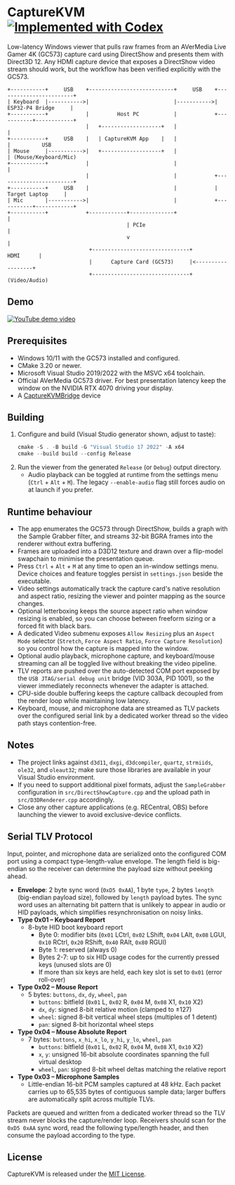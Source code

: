 # CaptureKVM [![Implemented with Codex](https://img.shields.io/badge/Implemented%20with-Codex-6A5ACD?logo=openai&logoColor=white)](https://github.com/openai/codex)

Low-latency Windows viewer that pulls raw frames from an AVerMedia Live Gamer 4K (GC573) capture card using DirectShow and presents them with Direct3D 12. Any HDMI capture device that exposes a DirectShow video stream should work, but the workflow has been verified explicitly with the GC573.

```
+-----------+     USB    +---------------------------+     USB    +------------------------+
| Keyboard  |----------->|                           |----------->|    ESP32-P4 Bridge     |
+-----------+            |         Host PC           |            +-----------+------------+
                         |   +-------------------+   |                        |
+-----------+     USB    |   | CaptureKVM App    |   |                        |          USB 
| Mouse     |----------->|   +-------------------+   |                        | (Mouse/Keyboard/Mic)
+-----------+            |                           |                        |
                         |                           |            +------------------------+
+-----------+     USB    |                           |            |      Target Laptop     |
| Mic       |----------->|                           |            +-----------+------------+
+-----------+            +------------+--------------+                        |
                                      | PCIe                                  |
                                      v                                       |
                          +-------------------------------+         HDMI      |
                          |      Capture Card (GC573)     |<------------------+
                          +-------------------------------+    (Video/Audio)
```

## Demo

[![YouTube demo video](https://img.youtube.com/vi/n5pnRM8FXPs/0.jpg)](https://www.youtube.com/watch?v=n5pnRM8FXPs)

## Prerequisites

- Windows 10/11 with the GC573 installed and configured.
- CMake 3.20 or newer.
- Microsoft Visual Studio 2019/2022 with the MSVC x64 toolchain.
- Official AVerMedia GC573 driver. For best presentation latency keep the window on the NVIDIA RTX 4070 driving your display.
- A [CaptureKVMBridge](https://github.com/PaulFreund/CaptureKVMBridge) device

## Building

1. Configure and build (Visual Studio generator shown, adjust to taste):
   ```powershell
   cmake -S . -B build -G "Visual Studio 17 2022" -A x64
   cmake --build build --config Release
   ```
2. Run the viewer from the generated `Release` (or `Debug`) output directory.
   - Audio playback can be toggled at runtime from the settings menu (`Ctrl` + `Alt` + `M`). The legacy `--enable-audio` flag still forces audio on at launch if you prefer.

## Runtime behaviour

- The app enumerates the GC573 through DirectShow, builds a graph with the Sample Grabber filter, and streams 32-bit BGRA frames into the renderer without extra buffering.
- Frames are uploaded into a D3D12 texture and drawn over a flip-model swapchain to minimise the presentation queue.
- Press `Ctrl` + `Alt` + `M` at any time to open an in-window settings menu. Device choices and feature toggles persist in `settings.json` beside the executable.
- Video settings automatically track the capture card's native resolution and aspect ratio, resizing the viewer and pointer mapping as the source changes.
- Optional letterboxing keeps the source aspect ratio when window resizing is enabled, so you can choose between freeform sizing or a forced fit with black bars.
- A dedicated Video submenu exposes `Allow Resizing` plus an `Aspect Mode` selector (`Stretch`, `Force Aspect Ratio`, `Force Capture Resolution`) so you control how the capture is mapped into the window.
- Optional audio playback, microphone capture, and keyboard/mouse streaming can all be toggled live without breaking the video pipeline.
- TLV reports are pushed over the auto-detected COM port exposed by the `USB JTAG/serial debug unit` bridge (VID 303A, PID 1001), so the viewer immediately reconnects whenever the adapter is attached.
- CPU-side double buffering keeps the capture callback decoupled from the render loop while maintaining low latency.
- Keyboard, mouse, and microphone data are streamed as TLV packets over the configured serial link by a dedicated worker thread so the video path stays contention-free.

## Notes

- The project links against `d3d11`, `dxgi`, `d3dcompiler`, `quartz`, `strmiids`, `ole32`, and `oleaut32`; make sure those libraries are available in your Visual Studio environment.
- If you need to support additional pixel formats, adjust the `SampleGrabber` configuration in `src/DirectShowCapture.cpp` and the upload path in `src/D3DRenderer.cpp` accordingly.
- Close any other capture applications (e.g. RECentral, OBS) before launching the viewer to avoid exclusive-device conflicts.

## Serial TLV Protocol

Input, pointer, and microphone data are serialized onto the configured COM port using a compact type-length-value envelope. The length field is big-endian so the receiver can determine the payload size without peeking ahead.

- **Envelope**: 2 byte sync word (`0xD5 0xAA`), 1 byte `type`, 2 bytes `length` (big-endian payload size), followed by `length` payload bytes. The sync word uses an alternating bit pattern that is unlikely to appear in audio or HID payloads, which simplifies resynchronisation on noisy links.
- **Type 0x01 – Keyboard Report**
  - 8-byte HID boot keyboard report
    - Byte 0: modifier bits (`0x01` LCtrl, `0x02` LShift, `0x04` LAlt, `0x08` LGUI, `0x10` RCtrl, `0x20` RShift, `0x40` RAlt, `0x80` RGUI)
    - Byte 1: reserved (always 0)
    - Bytes 2-7: up to six HID usage codes for the currently pressed keys (unused slots are 0)
    - If more than six keys are held, each key slot is set to `0x01` (error roll-over)
- **Type 0x02 – Mouse Report**
  - 5 bytes: `buttons`, `dx`, `dy`, `wheel`, `pan`
    - `buttons`: bitfield (`0x01` L, `0x02` R, `0x04` M, `0x08` X1, `0x10` X2)
    - `dx`, `dy`: signed 8-bit relative motion (clamped to ±127)
    - `wheel`: signed 8-bit vertical wheel steps (multiples of 1 detent)
    - `pan`: signed 8-bit horizontal wheel steps
- **Type 0x04 – Mouse Absolute Report**
  - 7 bytes: `buttons`, `x_hi`, `x_lo`, `y_hi`, `y_lo`, `wheel`, `pan`
    - `buttons`: bitfield (`0x01` L, `0x02` R, `0x04` M, `0x08` X1, `0x10` X2)
    - `x`, `y`: unsigned 16-bit absolute coordinates spanning the full virtual desktop
    - `wheel`, `pan`: signed 8-bit wheel deltas matching the relative report
- **Type 0x03 – Microphone Samples**
  - Little-endian 16-bit PCM samples captured at 48 kHz. Each packet carries up to 65,535 bytes of contiguous sample data; larger buffers are automatically split across multiple TLVs.

Packets are queued and written from a dedicated worker thread so the TLV stream never blocks the capture/render loop. Receivers should scan for the `0xD5 0xAA` sync word, read the following type/length header, and then consume the payload according to the type.

## License

CaptureKVM is released under the [MIT License](LICENSE).
